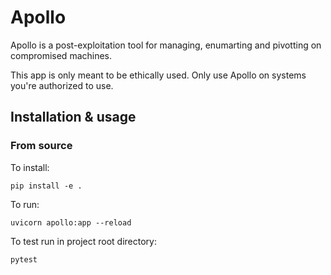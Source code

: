 # Apollo
Apollo is a post-exploitation tool for managing, enumarting and pivotting on
compromised machines.

This app is only meant to be ethically used. Only use Apollo on systems you're
authorized to use.

## Installation & usage
### From source
To install:
```
pip install -e .
```

To run:
```
uvicorn apollo:app --reload
```

To test run in project root directory:
```
pytest
```

